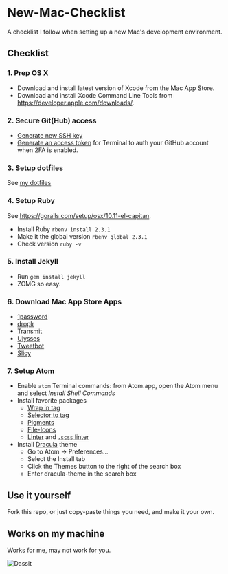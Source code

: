 # New-Mac-Checklist

A checklist I follow when setting up a new Mac's development environment.


## Checklist

### 1. Prep OS X

- Download and install latest version of Xcode from the Mac App Store.
- Download and install Xcode Command Line Tools from <https://developer.apple.com/downloads/>.  


### 2. Secure Git(Hub) access

- [Generate new SSH key](https://help.github.com/articles/generating-ssh-keys/)
- [Generate an access token](https://help.github.com/articles/creating-an-access-token-for-command-line-use/) for Terminal to auth your GitHub account when 2FA is enabled.


### 3. Setup dotfiles

See [my dotfiles](https://github.com/ItsMeAra/dotfiles) 


### 4. Setup Ruby
See <https://gorails.com/setup/osx/10.11-el-capitan>.

- Install Ruby `rbenv install 2.3.1`
- Make it the global version `rbenv global 2.3.1`  
- Check version `ruby -v`


### 5. Install Jekyll
- Run `gem install jekyll`
- ZOMG so easy.


### 6. Download Mac App Store Apps

- [1password](https://itunes.apple.com/us/app/1password-password-manager/id443987910?mt=12)
- [droplr](https://itunes.apple.com/us/app/droplr/id498672703?mt=12)
- [Transmit](https://itunes.apple.com/us/app/transmit/id403388562?mt=12)
- [Ulysses](https://itunes.apple.com/us/app/ulysses/id623795237?mt=12)
- [Tweetbot](https://itunes.apple.com/us/app/tweetbot-for-twitter/id557168941?mt=12)
- [Slicy](https://itunes.apple.com/us/app/slicy/id512533449?mt=12)


### 7. Setup Atom

- Enable `atom` Terminal commands: from Atom.app, open the Atom menu and select *Install Shell Commands*
- Install favorite packages
  - [Wrap in tag](https://atom.io/packages/atom-wrap-in-tag)
  - [Selector to tag](https://atom.io/packages/selector-to-tag)
  - [Pigments](https://atom.io/packages/pigments)
  - [File-Icons](https://atom.io/packages/file-icons)
  - [Linter](https://atom.io/packages/linter) and [`.scss` linter](https://atom.io/packages/linter-scss-lint)
- Install [Dracula](https://draculatheme.com/atom/) theme
  - Go to Atom -> Preferences...
  - Select the Install tab
  - Click the Themes button to the right of the search box
  - Enter dracula-theme in the search box


## Use it yourself

Fork this repo, or just copy-paste things you need, and make it your own.


## Works on my machine

Works for me, may not work for you.

![Dassit](http://az616578.vo.msecnd.net/files/2015/09/19/635782305346788765-336606072_2905279.jpg)
